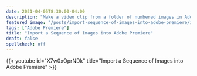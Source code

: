 ```yaml
---
date: 2021-04-05T8:30:00-04:00
description: "Make a video clip from a folder of numbered images in Adobe Premiere"
featured_image: "/posts/import-sequence-of-images-into-adobe-premiere/import-image-sequence-adobe-premiere.jpg"
tags: ["Adobe Premiere"]
title: "Import a Sequence of Images into Adobe Premiere"
draft: false
spellcheck: off
---
```


{{< youtube id="X7w0xOprNDk" title="Import a Sequence of Images into Adobe Premiere" >}}
